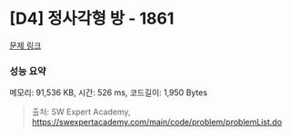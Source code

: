 # [D4] 정사각형 방 - 1861 

[문제 링크](https://swexpertacademy.com/main/code/problem/problemDetail.do?contestProbId=AV5LtJYKDzsDFAXc) 

### 성능 요약

메모리: 91,536 KB, 시간: 526 ms, 코드길이: 1,950 Bytes



> 출처: SW Expert Academy, https://swexpertacademy.com/main/code/problem/problemList.do